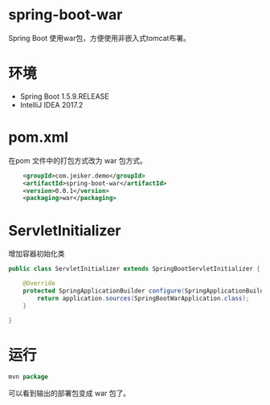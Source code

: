 # spring-boot-war

Spring Boot 使用war包，方便使用非嵌入式tomcat布署。

# 环境

* Spring Boot 1.5.9.RELEASE
* IntelliJ IDEA 2017.2

# pom.xml

在pom 文件中的打包方式改为 war 包方式。

```xml
	<groupId>com.jeiker.demo</groupId>
	<artifactId>spring-boot-war</artifactId>
	<version>0.0.1</version>
	<packaging>war</packaging>
```

# ServletInitializer

增加容器初始化类

```java
public class ServletInitializer extends SpringBootServletInitializer {

	@Override
	protected SpringApplicationBuilder configure(SpringApplicationBuilder application) {
		return application.sources(SpringBootWarApplication.class);
	}

}
```

# 运行

```java
mvn package
```

可以看到输出的部署包变成 war 包了。

